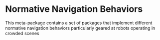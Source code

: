# Normative Navigation Behaviors

This meta-package contains a set of packages that implement different
normative navigation behaviors particularly geared at robots operating
in crowded scenes
